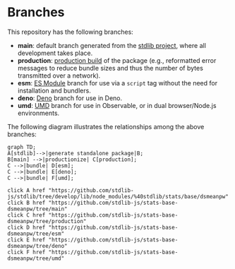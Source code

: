 <!--

@license Apache-2.0

Copyright (c) 2022 The Stdlib Authors.

Licensed under the Apache License, Version 2.0 (the "License");
you may not use this file except in compliance with the License.
You may obtain a copy of the License at

    http://www.apache.org/licenses/LICENSE-2.0

Unless required by applicable law or agreed to in writing, software
distributed under the License is distributed on an "AS IS" BASIS,
WITHOUT WARRANTIES OR CONDITIONS OF ANY KIND, either express or implied.
See the License for the specific language governing permissions and
limitations under the License.

-->

# Branches

This repository has the following branches:

-   **main**: default branch generated from the [stdlib project][stdlib-url], where all development takes place.
-   **production**: [production build][production-url] of the package (e.g., reformatted error messages to reduce bundle sizes and thus the number of bytes transmitted over a network).
-   **esm**: [ES Module][esm-url] branch for use via a `script` tag without the need for installation and bundlers.
-   **deno**: [Deno][deno-url] branch for use in Deno.
-   **umd**: [UMD][umd-url] branch for use in Observable, or in dual browser/Node.js environments.

The following diagram illustrates the relationships among the above branches:

```mermaid
graph TD;
A[stdlib]-->|generate standalone package|B;
B[main] -->|productionize| C[production];
C -->|bundle| D[esm];
C -->|bundle| E[deno];
C -->|bundle| F[umd];

click A href "https://github.com/stdlib-js/stdlib/tree/develop/lib/node_modules/%40stdlib/stats/base/dsmeanpw"
click B href "https://github.com/stdlib-js/stats-base-dsmeanpw/tree/main"
click C href "https://github.com/stdlib-js/stats-base-dsmeanpw/tree/production"
click D href "https://github.com/stdlib-js/stats-base-dsmeanpw/tree/esm"
click E href "https://github.com/stdlib-js/stats-base-dsmeanpw/tree/deno"
click F href "https://github.com/stdlib-js/stats-base-dsmeanpw/tree/umd"
```

[stdlib-url]: https://github.com/stdlib-js/stdlib/tree/develop/lib/node_modules/%40stdlib/stats/base/dsmeanpw
[production-url]: https://github.com/stdlib-js/stats-base-dsmeanpw/tree/production
[deno-url]: https://github.com/stdlib-js/stats-base-dsmeanpw/tree/deno
[umd-url]: https://github.com/stdlib-js/stats-base-dsmeanpw/tree/umd
[esm-url]: https://github.com/stdlib-js/stats-base-dsmeanpw/tree/esm